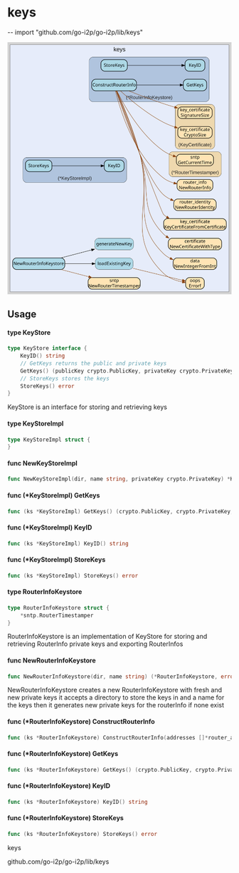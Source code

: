 # keys
--
    import "github.com/go-i2p/go-i2p/lib/keys"

![keys.svg](keys.svg)



## Usage

#### type KeyStore

```go
type KeyStore interface {
	KeyID() string
	// GetKeys returns the public and private keys
	GetKeys() (publicKey crypto.PublicKey, privateKey crypto.PrivateKey, err error)
	// StoreKeys stores the keys
	StoreKeys() error
}
```

KeyStore is an interface for storing and retrieving keys

#### type KeyStoreImpl

```go
type KeyStoreImpl struct {
}
```


#### func  NewKeyStoreImpl

```go
func NewKeyStoreImpl(dir, name string, privateKey crypto.PrivateKey) *KeyStoreImpl
```

#### func (*KeyStoreImpl) GetKeys

```go
func (ks *KeyStoreImpl) GetKeys() (crypto.PublicKey, crypto.PrivateKey, error)
```

#### func (*KeyStoreImpl) KeyID

```go
func (ks *KeyStoreImpl) KeyID() string
```

#### func (*KeyStoreImpl) StoreKeys

```go
func (ks *KeyStoreImpl) StoreKeys() error
```

#### type RouterInfoKeystore

```go
type RouterInfoKeystore struct {
	*sntp.RouterTimestamper
}
```

RouterInfoKeystore is an implementation of KeyStore for storing and retrieving
RouterInfo private keys and exporting RouterInfos

#### func  NewRouterInfoKeystore

```go
func NewRouterInfoKeystore(dir, name string) (*RouterInfoKeystore, error)
```
NewRouterInfoKeystore creates a new RouterInfoKeystore with fresh and new
private keys it accepts a directory to store the keys in and a name for the keys
then it generates new private keys for the routerInfo if none exist

#### func (*RouterInfoKeystore) ConstructRouterInfo

```go
func (ks *RouterInfoKeystore) ConstructRouterInfo(addresses []*router_address.RouterAddress) (*router_info.RouterInfo, error)
```

#### func (*RouterInfoKeystore) GetKeys

```go
func (ks *RouterInfoKeystore) GetKeys() (crypto.PublicKey, crypto.PrivateKey, error)
```

#### func (*RouterInfoKeystore) KeyID

```go
func (ks *RouterInfoKeystore) KeyID() string
```

#### func (*RouterInfoKeystore) StoreKeys

```go
func (ks *RouterInfoKeystore) StoreKeys() error
```



keys

github.com/go-i2p/go-i2p/lib/keys
